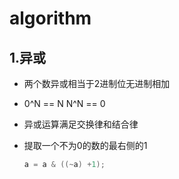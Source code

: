 # algorithm

## 1.异或

- 两个数异或相当于2进制位无进制相加

- 0^N == N   N^N == 0

- 异或运算满足交换律和结合律

- 提取一个不为0的数的最右侧的1

  ~~~c#
  a = a & ((~a) +1); 
  ~~~

  
